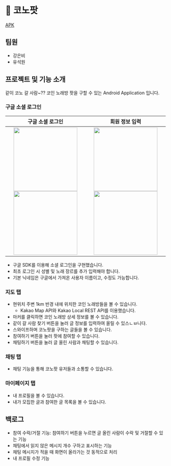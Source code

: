 # 🎤 코노팟

[APK](https://drive.google.com/file/d/1L8XsUzTsK3z9Dnn7XE95RTjSZIxI1ZPa/view?usp=sharing)

## 팀원

- 강은비
- 유석원

## 프로젝트 및 기능 소개

같이 코노 갈 사람~?? 코인 노래방 팟을 구할 수 있는 Android Application 입니다.

### 구글 소셜 로그인

|구글 소셜 로그인 |회원 정보 입력|
|:---:|:---:|
| <img src="https://github.com/cactus-y/madcamp_week2_front/assets/89760088/cf9eb0c7-282b-4f24-a3f6-ce67b18c5507" width="200" style="object-fit:cover;" /> <img src="https://github.com/cactus-y/madcamp_week2_front/assets/89760088/62629f42-58c5-4c9a-85dd-1a222dd35f6f" width="200" style="object-fit:cover;"  /> | <img src="https://github.com/cactus-y/madcamp_week2_front/assets/89760088/5804a3e7-9aed-4319-a76c-61e31739b899" width="200" style="object-fit:cover;" /> <img src="https://github.com/cactus-y/madcamp_week2_front/assets/89760088/2512432a-1b45-4432-aa19-c709c12c6093" width="200" style="object-fit:cover;"  /> |
- 구글 SDK를 이용해 소셜 로그인을 구현했습니다.
- 최초 로그인 시 성별 및 노래 장르를 추가 입력해야 합니다.
- 기본 닉네임은 구글에서 가져온 사용자 이름이고, 수정도 가능합니다.

### 지도 탭

- 현위치 주변 1km 반경 내에 위치한 코인 노래방들을 볼 수 있습니다.
  - Kakao Map API와 Kakao Local REST API를 이용했습니다.
- 마커를 클릭하면 코인 노래방 상세 정보를 볼 수 있습니다.
- 같이 갈 사람 찾기 버튼을 눌러 글 정보를 입력하여 올릴 수 있스ㄴㅂ니다.
- 스와이프하며 코노팟을 구하는 글들을 볼 수 있습니다.
- 참여하기 버튼을 눌러 팟에 참여할 수 있습니다.
- 채팅하기 버튼을 눌러 글 올린 사람과 채팅할 수 있습니다.

### 채팅 탭

- 채팅 기능을 통해 코노팟 유저들과 소통할 수 있습니다.

### 마이페이지 탭

- 내 프로필을 볼 수 있습니다.
- 내가 모집한 글과 참여한 글 목록을 볼 수 있습니다.

## 백로그

- 참여 수락/거절 기능: 참여하기 버튼을 누르면 글 올린 사람이 수락 및 거절할 수 있는 기능
- 채팅에서 읽지 않은 메시지 개수 구하고 표시하는 기능
- 채팅 메시지가 적을 때 화면이 올라가는 것 동적으로 처리
- 내 프로필 수정 기능

